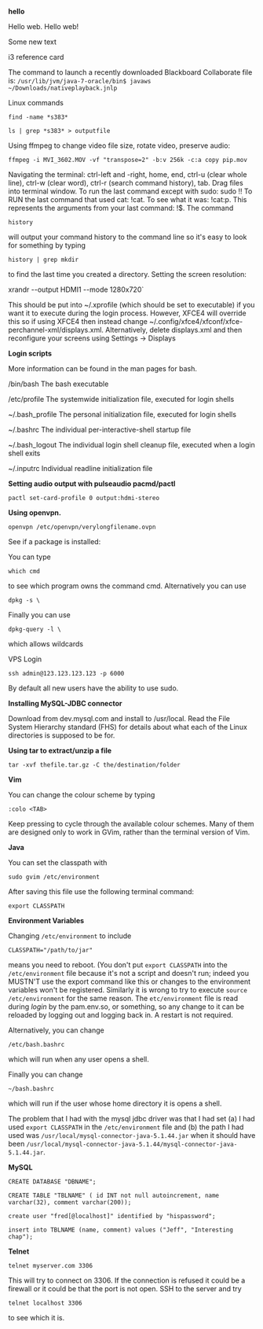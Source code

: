 **hello**

Hello web.
Hello web!

Some new text

i3 reference card

The command to launch a recently downloaded Blackboard Collaborate file is: `/usr/lib/jvm/java-7-oracle/bin$ javaws ~/Downloads/nativeplayback.jnlp`

Linux commands

```find -name *s383*```

`ls | grep *s383* > outputfile`

Using ffmpeg to change video file size, rotate video, preserve audio:

`ffmpeg -i MVI_3602.MOV -vf "transpose=2" -b:v 256k -c:a copy pip.mov`

Navigating the terminal: ctrl-left and -right, home, end, ctrl-u (clear whole line), ctrl-w (clear word), ctrl-r (search command history), tab. Drag files into terminal window. To run the last command except with sudo: sudo !! To RUN the last command that used cat: !cat. To see what it was: !cat:p. This represents the arguments from your last command: !$. The command

```history```

will output your command history to the command line so it's easy to look for something by typing

`history | grep mkdir`

to find the last time you created a directory.
Setting the screen resolution:

 xrandr --output HDMI1 --mode 1280x720`

This should be put into ~/.xprofile (which should be set to executable) if you want it to execute during the login process. However, XFCE4 will override this so if using XFCE4 then instead change ~/.config/xfce4/xfconf/xfce-perchannel-xml/displays.xml. Alternatively, delete displays.xml and then reconfigure your screens using Settings -\> Displays

**Login scripts**

More information can be found in the man pages for bash.

/bin/bash The bash executable

/etc/profile The systemwide initialization file, executed for login shells

~/.bash_profile The personal initialization file, executed for login shells

~/.bashrc The individual per-interactive-shell startup file

~/.bash_logout The individual login shell cleanup file, executed when a login shell exits

~/.inputrc Individual readline initialization file

**Setting audio output with pulseaudio pacmd/pactl**

`pactl set-card-profile 0 output:hdmi-stereo`

**Using openvpn.**

`openvpn /etc/openvpn/verylongfilename.ovpn`

See if a package is installed:

You can type

`which cmd`

to see which program owns the command cmd.
Alternatively you can use

`dpkg -s \`

Finally you can use

`dpkg-query -l \`

which allows wildcards

VPS Login

`ssh admin@123.123.123.123 -p 6000`

By default all new users have the ability to use sudo.

**Installing MySQL-JDBC connector**

Download from dev.mysql.com and install to /usr/local. Read the File System Hierarchy standard (FHS) for details about what each of the Linux directories is supposed to be for.

**Using tar to extract/unzip a file**

`tar -xvf thefile.tar.gz -C the/destination/folder`

**Vim**

You can change the colour scheme by typing 

`:colo <TAB>`

Keep pressing <TAB> to cycle through the available colour schemes. Many of them are designed only to work in GVim, rather than the terminal version of Vim.

**Java**

You can set the classpath with

``sudo gvim /etc/environment``

After saving this file use the following terminal command:

``export CLASSPATH``

**Environment Variables**

Changing `/etc/environment` to include

`CLASSPATH="/path/to/jar"`

means you need to reboot. (You don't put `export CLASSPATH` into the `/etc/environment` file because it's not a script and doesn't run; indeed you MUSTN'T use the export command like this or changes to the environment variables won't be registered. Similarly it is wrong to try to execute `source /etc/environment` for the same reason. The `etc/environment` file is read during _login_ by the pam.env.so, or something, so any change to it can be reloaded by logging out and logging back in. A restart is not required.

Alternatively, you can change

`/etc/bash.bashrc`

which will run when any user opens a shell.

Finally you can change 

`~/bash.bashrc`

which will run if the user whose home directory it is opens a shell.

The problem that I had with the mysql jdbc driver was that I had set (a) I had used `export CLASSPATH` in the `/etc/environment` file and (b) the path I had used was `/usr/local/mysql-connector-java-5.1.44.jar` when it should have been `/usr/local/mysql-connector-java-5.1.44/mysql-connector-java-5.1.44.jar`.

**MySQL**

`CREATE DATABASE "DBNAME";`

`CREATE TABLE "TBLNAME" (
id INT not null autoincrement,
name varchar(32),
comment varchar(200));`

`create user "fred[@localhost]"
identified by "hispassword";`

`insert into TBLNAME (name, comment)
values ("Jeff", "Interesting chap");`

**Telnet**

`telnet myserver.com 3306`

This will try to connect on 3306. If the connection is refused it could be a firewall or it could be that the port is not open. SSH to the server and try

`telnet localhost 3306`

to see which it is.

